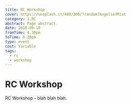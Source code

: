```yaml
---
title: RC Workshop
cover: https://unsplash.it/400/300/?random?AngelsofMist
category: 1.RC
abstract: Page abstract.
date: 2018-09-10
fromTime: 4.30pm
toTime: 6.30pm
type: event
cost: Variable
tags:
  - rc
  - workshop
---
```


# RC Workshop

RC Workshop – blah blah blah.
